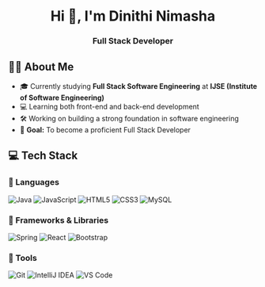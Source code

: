 <h1 align="center">Hi 👋, I'm Dinithi Nimasha</h1>
<h3 align="center">Full Stack Developer</h3>

## 🧑‍💻 About Me

- 🎓 Currently studying **Full Stack Software Engineering** at **IJSE (Institute of Software Engineering)**
- 💻 Learning both front-end and back-end development
- 🛠 Working on building a strong foundation in software engineering
- 🎯 **Goal:** To become a proficient Full Stack Developer

## 💻 Tech Stack

### 🧠 Languages  
![Java](https://img.shields.io/badge/Java-F89820?style=for-the-badge&logo=java&logoColor=white)
![JavaScript](https://img.shields.io/badge/JavaScript-F0DB4F?style=for-the-badge&logo=javascript&logoColor=black)
![HTML5](https://img.shields.io/badge/HTML5-E34F26?style=for-the-badge&logo=html5&logoColor=white)
![CSS3](https://img.shields.io/badge/CSS3-1572B6?style=for-the-badge&logo=css3&logoColor=white)
![MySQL](https://img.shields.io/badge/MySQL-4479A1?style=for-the-badge&logo=mysql&logoColor=white)

### 🚀 Frameworks & Libraries  
![Spring](https://img.shields.io/badge/Spring-6DB33F?style=for-the-badge&logo=spring&logoColor=white)
![React](https://img.shields.io/badge/React-20232A?style=for-the-badge&logo=react&logoColor=61DAFB)
![Bootstrap](https://img.shields.io/badge/Bootstrap-6f42c1?style=for-the-badge&logo=bootstrap&logoColor=white)

### 🧰 Tools  
![Git](https://img.shields.io/badge/Git-F05032?style=for-the-badge&logo=git&logoColor=white)
![IntelliJ IDEA](https://img.shields.io/badge/IntelliJIDEA-000000?style=for-the-badge&logo=intellijidea&logoColor=white)
![VS Code](https://img.shields.io/badge/VS%20Code-007ACC?style=for-the-badge&logo=visual-studio-code&logoColor=white)




